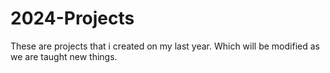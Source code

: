 # 2024-Projects
These are projects that i created on my last year. Which will be modified as we are taught new things.
